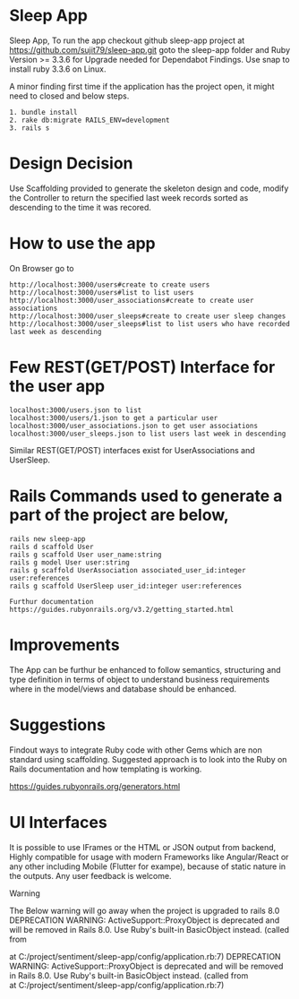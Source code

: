 # Sleep App
Sleep App, To run the app checkout github sleep-app project at https://github.com/sujit79/sleep-app.git
goto the sleep-app folder and Ruby Version >= 3.3.6 for Upgrade needed for Dependabot Findings. Use snap
to install ruby 3.3.6 on Linux.

A minor finding first time if the application has the project open, it might need to closed and below steps.

	1. bundle install 
	2. rake db:migrate RAILS_ENV=development 
	3. rails s 
	
# Design Decision
Use Scaffolding provided to generate the skeleton design and code, modify the Controller to return the
specified last week records sorted as descending to the time it was recored.

# How to use the app
On Browser go to 

	http://localhost:3000/users#create to create users
	http://localhost:3000/users#list to list users 
	http://localhost:3000/user_associations#create to create user associations 
	http://localhost:3000/user_sleeps#create to create user sleep changes 	
	http://localhost:3000/user_sleeps#list to list users who have recorded last week as descending 

# Few REST(GET/POST) Interface for the user app 

	localhost:3000/users.json to list 
	localhost:3000/users/1.json to get a particular user 
	localhost:3000/user_associations.json to get user associations 
	localhost:3000/user_sleeps.json to list users last week in descending

 Similar REST(GET/POST) interfaces exist for UserAssociations and UserSleep. 

 # Rails Commands used to generate a part of the project are below, 

 	rails new sleep-app 
 	rails d scaffold User 
 	rails g scaffold User user_name:string 
 	rails g model User user:string 
 	rails g scaffold UserAssociation associated_user_id:integer user:references 
 	rails g scaffold UserSleep user_id:integer user:references

    Furthur documentation https://guides.rubyonrails.org/v3.2/getting_started.html
 
 # Improvements

 The App can be furthur be enhanced to follow semantics, structuring and type definition in terms of object to 
 understand business requirements where in the model/views and database should be enhanced.
 
 # Suggestions 

 Findout ways to integrate Ruby code with other Gems which are non standard using scaffolding. Suggested approach
 is to look into the Ruby on Rails documentation and how templating is working.
 
 https://guides.rubyonrails.org/generators.html

 # UI Interfaces

It is possible to use IFrames or the HTML or JSON output from backend, Highly compatible for usage with modern
Frameworks like Angular/React or any other including Mobile (Flutter for exampe), because of static nature in the
outputs. Any user feedback is welcome.

> [!WARNING]  
>The Below warning will go away when the project is upgraded to rails 8.0 <br/>
>DEPRECATION WARNING: ActiveSupport::ProxyObject is deprecated and will be removed in Rails 8.0.
>Use Ruby's built-in BasicObject instead.
> (called from <main> at C:/project/sentiment/sleep-app/config/application.rb:7)
>DEPRECATION WARNING: ActiveSupport::ProxyObject is deprecated and will be removed in Rails 8.0.
>Use Ruby's built-in BasicObject instead.
>(called from <main> at C:/project/sentiment/sleep-app/config/application.rb:7)
